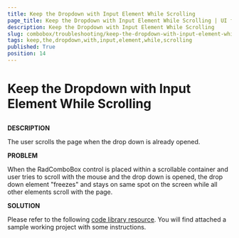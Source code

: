 ```yaml
---
title: Keep the Dropdown with Input Element While Scrolling
page_title: Keep the Dropdown with Input Element While Scrolling | UI for ASP.NET AJAX Documentation
description: Keep the Dropdown with Input Element While Scrolling
slug: combobox/troubleshooting/keep-the-dropdown-with-input-element-while-scrolling
tags: keep,the,dropdown,with,input,element,while,scrolling
published: True
position: 14
---
```


# Keep the Dropdown with Input Element While Scrolling



## 

**DESCRIPTION**

The user scrolls the page when the drop down is already opened.

**PROBLEM**

When the RadComboBox control is placed within a scrollable container and user tries to scroll with the mouse and the drop down is opened, the drop down element "freezes" and stays on same spot on the screen while all other elements scroll with the page.

**SOLUTION**

Please refer to the following [code library resource](http://www.telerik.com/community/code-library/aspnet-ajax/combobox/attach-the-dropdown-to-the-input-element-while-scrolling-within-a-scrollable-container.aspx). You will find attached a sample working project with some instructions.
